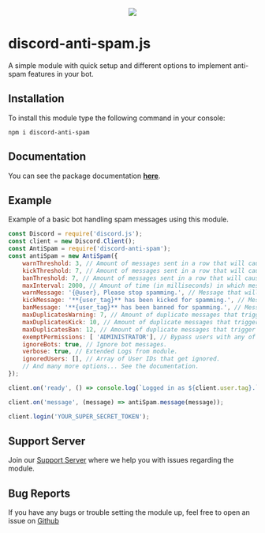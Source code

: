 <p align="center"><a href="https://nodei.co/npm/discord-anti-spam/"><img src="https://nodei.co/npm/discord-anti-spam.png"></a></p>

# discord-anti-spam.js

A simple module with quick setup and different options to implement anti-spam features in your bot.

## Installation

To install this module type the following command in your console:

```
npm i discord-anti-spam
```

## Documentation

You can see the package documentation [**here**](https://discord-anti-spam.js.org).

## Example

Example of a basic bot handling spam messages using this module.

```js
const Discord = require('discord.js');
const client = new Discord.Client();
const AntiSpam = require('discord-anti-spam');
const antiSpam = new AntiSpam({
	warnThreshold: 3, // Amount of messages sent in a row that will cause a warning.
	kickThreshold: 7, // Amount of messages sent in a row that will cause a kick.
	banThreshold: 7, // Amount of messages sent in a row that will cause a ban.
	maxInterval: 2000, // Amount of time (in milliseconds) in which messages are considered spam.
	warnMessage: '{@user}, Please stop spamming.', // Message that will be sent in chat upon warning a user.
	kickMessage: '**{user_tag}** has been kicked for spamming.', // Message that will be sent in chat upon kicking a user.
	banMessage: '**{user_tag}** has been banned for spamming.', // Message that will be sent in chat upon banning a user.
	maxDuplicatesWarning: 7, // Amount of duplicate messages that trigger a warning.
	maxDuplicatesKick: 10, // Amount of duplicate messages that trigger a warning.
	maxDuplicatesBan: 12, // Amount of duplicate messages that trigger a warning.
	exemptPermissions: [ 'ADMINISTRATOR'], // Bypass users with any of these permissions.
	ignoreBots: true, // Ignore bot messages.
	verbose: true, // Extended Logs from module.
	ignoredUsers: [], // Array of User IDs that get ignored.
	// And many more options... See the documentation.
});

client.on('ready', () => console.log(`Logged in as ${client.user.tag}.`));

client.on('message', (message) => antiSpam.message(message)); 

client.login('YOUR_SUPER_SECRET_TOKEN');
```

## Support Server

Join our [Support Server](https://discord.gg/KQgDfGr) where we help you with issues regarding the module.

## Bug Reports

If you have any bugs or trouble setting the module up, feel free to open an issue on [Github](https://github.com/Michael-J-Scofield/discord-anti-spam)

